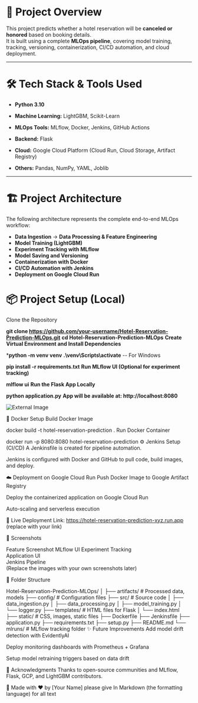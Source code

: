 # 📍 Project Overview

This project predicts whether a hotel reservation will be **canceled or honored** based on booking details.  
It is built using a complete **MLOps pipeline**, covering model training, tracking, versioning, containerization, CI/CD automation, and cloud deployment.

---

# 🛠️ Tech Stack & Tools Used

- **Python 3.10**

- **Machine Learning:** LightGBM, Scikit-Learn

- **MLOps Tools:** MLflow, Docker, Jenkins, GitHub Actions

- **Backend:** Flask

- **Cloud:** Google Cloud Platform (Cloud Run, Cloud Storage, Artifact Registry)

- **Others:** Pandas, NumPy, YAML, Joblib

---

# 🏗️ Project Architecture

The following architecture represents the complete end-to-end MLOps workflow:

- **Data Ingestion** → **Data Processing & Feature Engineering**
- **Model Training (LightGBM)**
- **Experiment Tracking with MLflow**
- **Model Saving and Versioning**
- **Containerization with Docker**
- **CI/CD Automation with Jenkins**
- **Deployment on Google Cloud Run**


# 📦 Project Setup (Local)
Clone the Repository

**git clone https://github.com/your-username/Hotel-Reservation-Prediction-MLOps.git**
**cd Hotel-Reservation-Prediction-MLOps**
**Create Virtual Environment and Install Dependencies**


***python -m venv venv**
**.\venv\Scripts\activate**      -- For Windows

**pip install -r requirements.txt**
**Run MLflow UI (Optional for experiment tracking)**

**mlflow ui**
**Run the Flask App Locally**

**python application.py**
**App will be available at: http://localhost:8080**

![External Image](.jpg)

🐳 Docker Setup
Build Docker Image

docker build -t hotel-reservation-prediction .
Run Docker Container

docker run -p 8080:8080 hotel-reservation-prediction
⚙️ Jenkins Setup (CI/CD)
A Jenkinsfile is created for pipeline automation.

Jenkins is configured with Docker and GitHub to pull code, build images, and deploy.

☁️ Deployment on Google Cloud Run
Push Docker Image to Google Artifact Registry

Deploy the containerized application on Google Cloud Run

Auto-scaling and serverless execution

🔗 Live Deployment Link: https://hotel-reservation-prediction-xyz.run.app (replace with your link)

📸 Screenshots

Feature	Screenshot
MLflow UI Experiment Tracking	
Application UI	
Jenkins Pipeline	
(Replace the images with your own screenshots later)

🧹 Folder Structure

Hotel-Reservation-Prediction-MLOps/
│
├── artifacts/                # Processed data, models
├── config/                   # Configuration files
├── src/                      # Source code
│   ├── data_ingestion.py
│   ├── data_processing.py
│   ├── model_training.py
│   └── logger.py
├── templates/                 # HTML files for Flask
│   └── index.html
├── static/                    # CSS, images, static files
├── Dockerfile
├── Jenkinsfile
├── application.py
├── requirements.txt
├── setup.py
├── README.md
└── mlruns/                    # MLflow tracking folder
✨ Future Improvements
Add model drift detection with EvidentlyAI

Deploy monitoring dashboards with Prometheus + Grafana

Setup model retraining triggers based on data drift

🙌 Acknowledgments
Thanks to open-source communities and MLflow, Flask, GCP, and LightGBM contributors.

🚀 Made with ❤️ by [Your Name]
please give In Markdown (the formatting language) for all text




